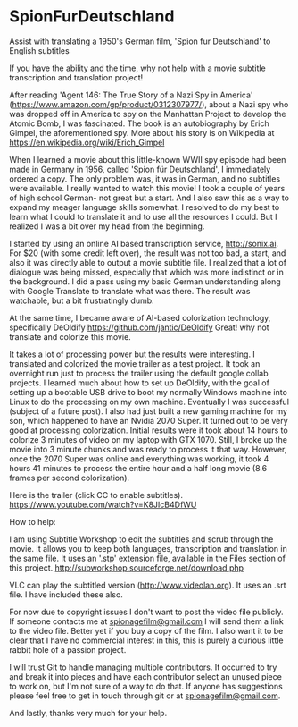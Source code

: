 # SpionFurDeutschland
Assist with translating a 1950's German film, 'Spion fur Deutschland' to English subtitles

If you have the ability and the time, why not help with a movie subtitle transcription and translation project!

After reading 'Agent 146: The True Story of a Nazi Spy in America' (https://www.amazon.com/gp/product/0312307977/), about a Nazi spy who was dropped off in America to spy on the Manhattan Project to develop the Atomic Bomb, I was fascinated.
The book is an autobiography by Erich Gimpel, the aforementioned spy.  More about his story is on Wikipedia at https://en.wikipedia.org/wiki/Erich_Gimpel

When I learned a movie about this little-known WWII spy episode had been made in Germany in 1956, called 'Spion für Deutschland', I immediately ordered a copy.  The only problem was, it was in German, and no subtitles were available.  I really wanted to watch this movie!
I took a couple of years of high school German- not great but a start.  And I also saw this as a way to expand my meager language skills somewhat. 
I resolved to do my best to learn what I could to translate it and to use all the resources I could.  But I realized I was a bit over my head from the beginning.

I started by using an online AI based transcription service, http://sonix.ai.  For $20 (with some credit left over), the result was not too bad, a start, and also it was directly able to output a movie subtitle file.  I realized that a lot of dialogue was being missed, especially that which was more indistinct or in the background.
I did a pass using my basic German understanding along with Google Translate to translate what was there.  The result was watchable, but a bit frustratingly dumb.

At the same time, I became aware of AI-based colorization technology, specifically DeOldify  https://github.com/jantic/DeOldify
Great! why not translate and colorize this movie.

It takes a lot of processing power but the results were interesting. I translated and colorized the movie trailer as a test project.  It took an overnight run just to process the trailer using the default google collab projects.
I learned much about how to set up DeOldify, with the goal of setting up a bootable USB drive to boot my normally Windows machine into Linux to do the processing on my own machine.  Eventually I was successful (subject of a future post).
I also had just built a new gaming machine for my son, which happened to have an Nvidia 2070 Super. It turned out to be very good at processing colorization.
Initial results were it took about 14 hours to colorize 3 minutes of video on my laptop with GTX 1070.  Still, I broke up the movie into 3 minute chunks and was ready to process it that way. However, once the 2070 Super was online and everything was working, it took 4 hours 41 minutes to process the entire hour and a half long movie (8.6 frames per second colorization).

Here is the trailer (click CC to enable subtitles).
https://www.youtube.com/watch?v=K8JIcB4DfWU


How to help:

I am using Subtitle Workshop to edit the subtitles and scrub through the movie.  It allows you to keep both languages, transcription and translation in the same file.
It uses an '.stp' extension file, available in the Files section of this project.
http://subworkshop.sourceforge.net/download.php

VLC can play the subtitled version (http://www.videolan.org).  It uses an .srt file. I have included these also.

For now due to copyright issues I don't want to post the video file publicly. If someone contacts me at spionagefilm@gmail.com I will send them a link to the video file.
Better yet if you buy a copy of the film.
I also want it to be clear that I have no commercial interest in this, this is purely a curious little rabbit hole of a passion project.

I will trust Git to handle managing multiple contributors. It occurred to try and break it into pieces and have each contributor select an unused piece to work on, but I'm not sure of a way to do that.  If anyone has suggestions please feel free to get in touch through git or at spionagefilm@gmail.com.

And lastly, thanks very much for your help.




